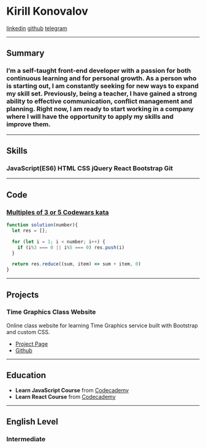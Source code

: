 # Kirill Konovalov

[linkedin](https://www.linkedin.com/in/kirillkonovalov) [github](https://github.com/auddax) [telegram](https://t.me/auddax)

***

## Summary

### I’m a self-taught front-end developer with a passion for both continuous learning and for personal growth. As a person who is starting out, I am constantly seeking for new ways to expand my skill set. Previously, being a teacher, I have gained a strong ability to effective communication, conflict management and planning. Right now, I am ready to start working in a company where I will have the opportunity to apply my skills and improve them.

***

## Skills

### JavaScript(ES6) HTML CSS jQuery React Bootstrap Git

***

## Code

### [Multiples of 3 or 5 Codewars kata](https://www.codewars.com/kata/514b92a657cdc65150000006)

```javascript
function solution(number){
  let res = [];

  for (let i = 1; i < number; i++) {
    if (i%3 === 0 || i%5 === 0) res.push(i)
  }

  return res.reduce((sum, item) => sum + item, 0)
}
```

***

## Projects

### Time Graphics Class Website

Online class website for learning Time Graphics service built with Bootstrap and custom CSS.

* [Project Page](http://class.konovalovkirill.ru/)
* [Github](https://github.com/auddax/timegraphics-class)

***

## Education

* **Learn JavaScript Course** from [Codecademy](https://www.codecademy.com/profiles/auddax/certificates/705dcb15de0da4dd9d9fc4f3274b430e)
* **Learn React Course** from [Codecademy](https://www.codecademy.com/profiles/auddax/certificates/af00e5032d0a68cc84879983f5d8333b)

***

## English Level

### Intermediate
